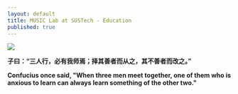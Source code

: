 ```yaml
---
layout: default
title: MUSIC Lab at SUSTech - Education
published: true
---
```


<img align="middle;" src="http://music-sustech.github.io/images/teaching_confucious_2.jpg">

**子曰：“三人行，必有我师焉；择其善者而从之，其不善者而改之。”**

**Confucius once said, "When three men meet together, one of them who is anxious to learn can always learn something of the other two."**
